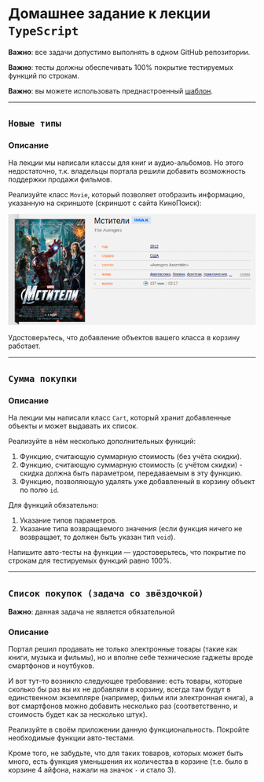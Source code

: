 # Домашнее задание к лекции `TypeScript`



**Важно**: все задачи допустимо выполнять в одном GitHub репозитории.

**Важно**: тесты должны обеспечивать 100% покрытие тестируемых функций по строкам.

**Важно**: вы можете использовать преднастроенный [шаблон](../ts-template/).

---

## `Новые типы`

### Описание

На лекции мы написали классы для книг и аудио-альбомов. Но этого недостаточно, т.к. владельцы портала решили добавить возможность 
поддержки продажи фильмов.

Реализуйте класс `Movie`, который позволяет отобразить информацию, указанную на скриншоте (скриншот с сайта КиноПоиск):

![](pic/avengers.png)

Удостоверьтесь, что добавление объектов вашего класса в корзину работает.

---

## `Сумма покупки`

### Описание

На лекции мы написали класс `Cart`, который хранит добавленные объекты и может выдавать их список.

Реализуйте в нём несколько дополнительных функций:
1. Функцию, считающую суммарную стоимость (без учёта скидки).
1. Функцию, считающую суммарную стоимость (с учётом скидки) - скидка должна быть параметром, передаваемым в эту функцию.
1. Функцию, позволяющую удалять уже добавленный в корзину объект по полю `id`.

Для функций обязательно:
1. Указание типов параметров.
1. Указание типа возвращаемого значения (если функция ничего не возвращает, то должен быть указан тип `void`).

Напишите авто-тесты на функции — удостоверьтесь, что покрытие по строкам для тестируемых функций равно 100%.

---

## `Список покупок (задача со звёздочкой)`

**Важно**: данная задача не является обязательной 

### Описание

Портал решил продавать не только электронные товары (такие как книги, музыка и фильмы), но и вполне себе технические гаджеты вроде 
смартфонов и ноутбуков.

И вот тут-то возникло следующее требование: есть товары, которые сколько бы раз вы их не добавляли в корзину, всегда там будут в 
единственном экземпляре (например, фильм или электронная книга), а вот смартфонов можно добавить несколько раз (соответственно, и 
стоимость будет как за несколько штук).

Реализуйте в своём приложении данную функциональность. Покройте необходимые функции авто-тестами.

Кроме того, не забудьте, что для таких товаров, которых может быть много, есть функция уменьшения их количества в корзине (т.е. 
было в корзине 4 айфона, нажали на значок `-` и стало 3).